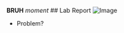 **BRUH** *moment* ## Lab Report
![Image](https://th.bing.com/th/id/R.249e19c4d9150cc3b9535739fa6dabcc?rik=fWvy8U1dlZdAwg&riu=http%3a%2f%2fclipart-library.com%2fimages_k%2ftransparent-troll-face%2ftransparent-troll-face-2.png&ehk=3i%2f7p%2bWvMP4tGUom74DNTTq3Zz01oPJTfchsknCeUNE%3d&risl=&pid=ImgRaw&r=0)
* Problem?
